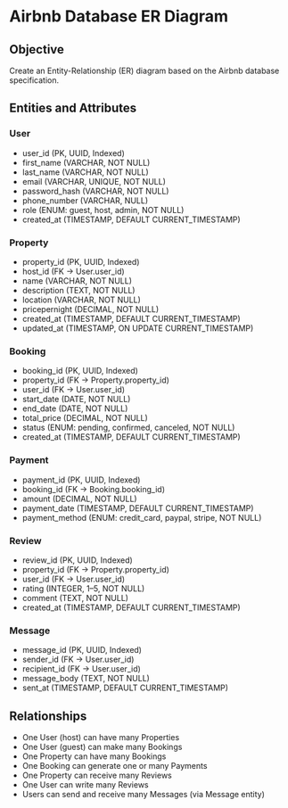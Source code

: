 
# Airbnb Database ER Diagram
## Objective
Create an Entity-Relationship (ER) diagram based on the Airbnb database specification.

## Entities and Attributes

### User
- user_id (PK, UUID, Indexed)
- first_name (VARCHAR, NOT NULL)
- last_name (VARCHAR, NOT NULL)
- email (VARCHAR, UNIQUE, NOT NULL)
- password_hash (VARCHAR, NOT NULL)
- phone_number (VARCHAR, NULL)
- role (ENUM: guest, host, admin, NOT NULL)
- created_at (TIMESTAMP, DEFAULT CURRENT_TIMESTAMP)

### Property
- property_id (PK, UUID, Indexed)
- host_id (FK → User.user_id)
- name (VARCHAR, NOT NULL)
- description (TEXT, NOT NULL)
- location (VARCHAR, NOT NULL)
- pricepernight (DECIMAL, NOT NULL)
- created_at (TIMESTAMP, DEFAULT CURRENT_TIMESTAMP)
- updated_at (TIMESTAMP, ON UPDATE CURRENT_TIMESTAMP)

### Booking
- booking_id (PK, UUID, Indexed)
- property_id (FK → Property.property_id)
- user_id (FK → User.user_id)
- start_date (DATE, NOT NULL)
- end_date (DATE, NOT NULL)
- total_price (DECIMAL, NOT NULL)
- status (ENUM: pending, confirmed, canceled, NOT NULL)
- created_at (TIMESTAMP, DEFAULT CURRENT_TIMESTAMP)

### Payment
- payment_id (PK, UUID, Indexed)
- booking_id (FK → Booking.booking_id)
- amount (DECIMAL, NOT NULL)
- payment_date (TIMESTAMP, DEFAULT CURRENT_TIMESTAMP)
- payment_method (ENUM: credit_card, paypal, stripe, NOT NULL)

### Review
- review_id (PK, UUID, Indexed)
- property_id (FK → Property.property_id)
- user_id (FK → User.user_id)
- rating (INTEGER, 1–5, NOT NULL)
- comment (TEXT, NOT NULL)
- created_at (TIMESTAMP, DEFAULT CURRENT_TIMESTAMP)

### Message
- message_id (PK, UUID, Indexed)
- sender_id (FK → User.user_id)
- recipient_id (FK → User.user_id)
- message_body (TEXT, NOT NULL)
- sent_at (TIMESTAMP, DEFAULT CURRENT_TIMESTAMP)


## Relationships

- One User (host) can have many Properties
- One User (guest) can make many Bookings
- One Property can have many Bookings
- One Booking can generate one or many Payments
- One Property can receive many Reviews
- One User can write many Reviews
- Users can send and receive many Messages (via Message entity)
